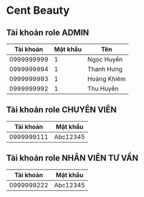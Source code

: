 # Cent Beauty


## Tài khoản role ADMIN

| Tài khoản     | Mật khẩu | Tên         |
|---------------|----------|-------------|
| 0999999999    | 1        | Ngọc Huyền  |
| 0999999994    | 1        | Thanh Hưng  |
| 0999999993    | 1        | Hoàng Khiêm |
| 0999999992    | 1        | Thu Huyền   |

## Tài khoản role CHUYÊN VIÊN

| Tài khoản     | Mật khẩu |
|---------------|----------|
| 0999999111    | Abc12345 |

## Tài khoản role NHÂN VIÊN TƯ VẤN

| Tài khoản  | Mật khẩu |
|------------|----------|
| 0999999222 | Abc12345 |